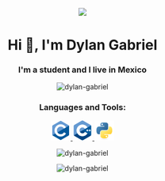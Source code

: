 <p align="center">
  <img src="https://cdn.pixabay.com/photo/2020/08/08/02/56/hacker-5471975_1280.png" height="200"/>
</p>

<h1 align="center">Hi 👋, I'm Dylan Gabriel</h1>
<h3 align="center">I'm a student and I live in Mexico</h3>

<p align="center">
  <img src="https://komarev.com/ghpvc/?username=dylan-gabriel&label=Profile%20views&color=grey&style=flat-square" alt="dylan-gabriel" />
</p>

<h3 align="center">Languages and Tools:</h3>
<p align="center">
  <a href="https://www.cprogramming.com/" target="_blank" rel="noreferrer">
    <img src="https://raw.githubusercontent.com/devicons/devicon/master/icons/c/c-original.svg" alt="c" width="40" height="40"/>
  </a>
  <a href="https://www.w3schools.com/cpp/" target="_blank" rel="noreferrer">
    <img src="https://raw.githubusercontent.com/devicons/devicon/master/icons/cplusplus/cplusplus-original.svg" alt="cplusplus" width="40" height="40"/>
  </a>
  <a href="https://www.python.org" target="_blank" rel="noreferrer">
    <img src="https://raw.githubusercontent.com/devicons/devicon/master/icons/python/python-original.svg" alt="python" width="40" height="40"/>
  </a>
</p>

<p align="center">
  <img src="https://github-readme-stats.vercel.app/api/top-langs?username=dylan-gabriel&show_icons=true&locale=en&layout=compact" alt="dylan-gabriel" />
</p>

<p align="center">
  <img src="https://github-readme-stats.vercel.app/api?username=dylan-gabriel&show_icons=true&locale=en" alt="dylan-gabriel" />
</p>
